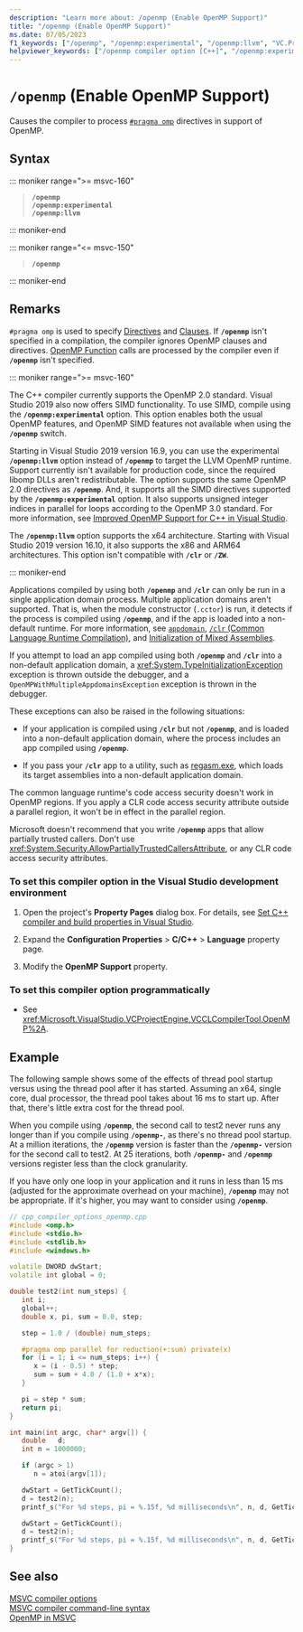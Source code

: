 ```yaml
---
description: "Learn more about: /openmp (Enable OpenMP Support)"
title: "/openmp (Enable OpenMP Support)"
ms.date: 07/05/2023
f1_keywords: ["/openmp", "/openmp:experimental", "/openmp:llvm", "VC.Project.VCCLCompilerTool.OpenMP"]
helpviewer_keywords: ["/openmp compiler option [C++]", "/openmp:experimental compiler option [C++]", "/openmp:llvm compiler option [C++]", "-openmp compiler option [C++]"]
---
```

# `/openmp` (Enable OpenMP Support)

Causes the compiler to process [`#pragma omp`](../../preprocessor/omp.md) directives in support of OpenMP.

## Syntax

::: moniker range=">= msvc-160"

> **`/openmp`**\
> **`/openmp:experimental`**\
> **`/openmp:llvm`**

::: moniker-end

::: moniker range="<= msvc-150"

> **`/openmp`**

::: moniker-end

## Remarks

`#pragma omp` is used to specify [Directives](../../parallel/openmp/reference/openmp-directives.md) and [Clauses](../../parallel/openmp/reference/openmp-clauses.md). If **`/openmp`** isn't specified in a compilation, the compiler ignores OpenMP clauses and directives. [OpenMP Function](../../parallel/openmp/reference/openmp-functions.md) calls are processed by the compiler even if **`/openmp`** isn't specified.

::: moniker range=">= msvc-160"

The C++ compiler currently supports the OpenMP 2.0 standard. Visual Studio 2019 also now offers SIMD functionality. To use SIMD, compile using the **`/openmp:experimental`** option. This option enables both the usual OpenMP features, and OpenMP SIMD features not available when using the **`/openmp`** switch.

Starting in Visual Studio 2019 version 16.9, you can use the experimental **`/openmp:llvm`** option instead of **`/openmp`** to target the LLVM OpenMP runtime. Support currently isn't available for production code, since the required libomp DLLs aren't redistributable. The option supports the same OpenMP 2.0 directives as **`/openmp`**. And, it supports all the SIMD directives supported by the **`/openmp:experimental`** option. It also supports unsigned integer indices in parallel for loops according to the OpenMP 3.0 standard. For more information, see [Improved OpenMP Support for C++ in Visual Studio](https://devblogs.microsoft.com/cppblog/improved-openmp-support-for-cpp-in-visual-studio/).

The **`/openmp:llvm`** option supports the x64 architecture. Starting with Visual Studio 2019 version 16.10, it also supports the x86 and ARM64 architectures. This option isn't compatible with **`/clr`** or **`/ZW`**.

::: moniker-end

Applications compiled by using both **`/openmp`** and **`/clr`** can only be run in a single application domain process. Multiple application domains aren't supported. That is, when the module constructor (`.cctor`) is run, it detects if the process is compiled using **`/openmp`**, and if the app is loaded into a non-default runtime. For more information, see [`appdomain`](../../cpp/appdomain.md), [`/clr` (Common Language Runtime Compilation)](clr-common-language-runtime-compilation.md), and [Initialization of Mixed Assemblies](../../dotnet/initialization-of-mixed-assemblies.md).

If you attempt to load an app compiled using both **`/openmp`** and **`/clr`** into a non-default application domain, a <xref:System.TypeInitializationException> exception is thrown outside the debugger, and a `OpenMPWithMultipleAppdomainsException` exception is thrown in the debugger.

These exceptions can also be raised in the following situations:

- If your application is compiled using **`/clr`** but not **`/openmp`**, and is loaded into a non-default application domain, where the process includes an app compiled using **`/openmp`**.

- If you pass your **`/clr`** app to a utility, such as [regasm.exe](/dotnet/framework/tools/regasm-exe-assembly-registration-tool), which loads its target assemblies into a non-default application domain.

The common language runtime's code access security doesn't work in OpenMP regions. If you apply a CLR code access security attribute outside a parallel region, it won't be in effect in the parallel region.

Microsoft doesn't recommend that you write **`/openmp`** apps that allow partially trusted callers. Don't use <xref:System.Security.AllowPartiallyTrustedCallersAttribute>, or any CLR code access security attributes.

### To set this compiler option in the Visual Studio development environment

1. Open the project's **Property Pages** dialog box. For details, see [Set C++ compiler and build properties in Visual Studio](../working-with-project-properties.md).

1. Expand the **Configuration Properties** > **C/C++** > **Language** property page.

1. Modify the **OpenMP Support** property.

### To set this compiler option programmatically

- See <xref:Microsoft.VisualStudio.VCProjectEngine.VCCLCompilerTool.OpenMP%2A>.

## Example

The following sample shows some of the effects of thread pool startup versus using the thread pool after it has started. Assuming an x64, single core, dual processor, the thread pool takes about 16 ms to start up. After that, there's little extra cost for the thread pool.

When you compile using **`/openmp`**, the second call to test2 never runs any longer than if you compile using **`/openmp-`**, as there's no thread pool startup. At a million iterations, the **`/openmp`** version is faster than the **`/openmp-`** version for the second call to test2. At 25 iterations, both **`/openmp-`** and **`/openmp`** versions register less than the clock granularity.

If you have only one loop in your application and it runs in less than 15 ms (adjusted for the approximate overhead on your machine), **`/openmp`** may not be appropriate. If it's higher, you may want to consider using **`/openmp`**.

```cpp
// cpp_compiler_options_openmp.cpp
#include <omp.h>
#include <stdio.h>
#include <stdlib.h>
#include <windows.h>

volatile DWORD dwStart;
volatile int global = 0;

double test2(int num_steps) {
   int i;
   global++;
   double x, pi, sum = 0.0, step;

   step = 1.0 / (double) num_steps;

   #pragma omp parallel for reduction(+:sum) private(x)
   for (i = 1; i <= num_steps; i++) {
      x = (i - 0.5) * step;
      sum = sum + 4.0 / (1.0 + x*x);
   }

   pi = step * sum;
   return pi;
}

int main(int argc, char* argv[]) {
   double   d;
   int n = 1000000;

   if (argc > 1)
      n = atoi(argv[1]);

   dwStart = GetTickCount();
   d = test2(n);
   printf_s("For %d steps, pi = %.15f, %d milliseconds\n", n, d, GetTickCount() - dwStart);

   dwStart = GetTickCount();
   d = test2(n);
   printf_s("For %d steps, pi = %.15f, %d milliseconds\n", n, d, GetTickCount() - dwStart);
}
```

## See also

[MSVC compiler options](compiler-options.md) \
[MSVC compiler command-line syntax](compiler-command-line-syntax.md) \
[OpenMP in MSVC](../../parallel/openmp/openmp-in-visual-cpp.md)
